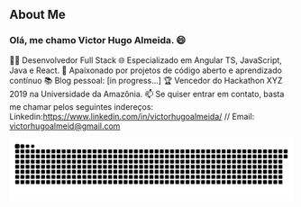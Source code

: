 ## About Me

### Olá, me chamo Victor Hugo Almeida. 😄

👨‍💻 Desenvolvedor Full Stack
🌐 Especializado em Angular TS, JavaScript, Java e React.
🚀 Apaixonado por projetos de código aberto e aprendizado contínuo
📚 Blog pessoal: [in progress...]
🏆 Vencedor do Hackathon XYZ 2019 na Universidade da Amazônia.
📫 Se quiser entrar em contato, basta me chamar pelos seguintes indereços: 
Linkedin:https://www.linkedin.com/in/victorhugoalmeida/
// Email: victorhugoalmeid@gmail.com

![Snake animation](https://github.com/victorhugoalmeid/victorhugoalmeid/blob/victorhugoalmeid-patch-1/github-contribution-grid-snake.svg)
